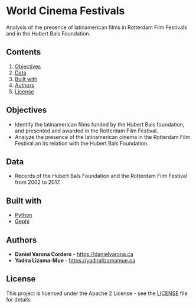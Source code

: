 # World Cinema Festivals
Analysis of the presence of latinamerican films in Rotterdam Film Festivals and in the Hubert Bals Foundation.  

## Contents

1. [Objectives](#objectives)
1. [Data](#data)
1. [Built with](#built-with)
1. [Authors](#authors)
1. [License](#license)

## Objectives
 -  Identify the latinamerican films funded by the Hubert Bals foundation, and presented and awarded in the Rotterdam Film Festival. 
 -  Analyze the presence of the latinamerican cinema in the Rotterdam Film Festival an its relation with the Hubert Bals Foundation.  

## Data
 - Records of the Hubert Bals Foundation and the Rotterdam Film Festival from 2002 to 2017. 

## Built with

* [Python](https://www.python.org) 
* [Gephi](https://gephi.org/)


## Authors
* **Daniel Varona Cordero** - https://danielvarona.ca
* **Yadira Lizama-Mue** - https://yadiralizamamue.ca

## License

This project is licensed under the Apache 2 License - see the [LICENSE](LICENSE) file for details
